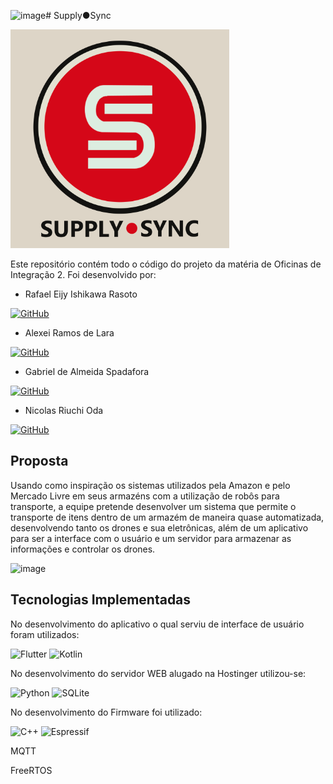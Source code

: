 ![image](https://github.com/user-attachments/assets/81d96502-eb8e-48d7-8172-809f39c7b11e)# Supply●Sync

<img src="https://github.com/IshikawaRasoto/SupplySync/blob/main/imgs/logos/logo_fundo_1024p.png" width=350px>

Este repositório contém todo o código do projeto da matéria de Oficinas de Integração 2. Foi desenvolvido por:

- Rafael Eijy Ishikawa Rasoto

<a href="https://github.com/IshikawaRasoto">![GitHub](https://img.shields.io/badge/github-%23121011.svg?style=for-the-badge&logo=github&logoColor=white)</a>

- Alexei Ramos de Lara

<a href="https://github.com/HBWho">![GitHub](https://img.shields.io/badge/github-%23121011.svg?style=for-the-badge&logo=github&logoColor=white)</a>

- Gabriel de Almeida Spadafora

<a href="https://github.com/GabrielSpdf">![GitHub](https://img.shields.io/badge/github-%23121011.svg?style=for-the-badge&logo=github&logoColor=white)</a>

- Nicolas Riuchi Oda

<a href="https://github.com/Awesteads">![GitHub](https://img.shields.io/badge/github-%23121011.svg?style=for-the-badge&logo=github&logoColor=white)</a>

## Proposta

Usando como inspiração os sistemas utilizados pela Amazon e pelo Mercado Livre em seus armazéns com a utilização de robôs para transporte, a equipe pretende desenvolver um sistema que permite o transporte de itens dentro de um armazém de maneira quase automatizada, desenvolvendo tanto os drones e sua eletrônicas, além de um aplicativo para ser a interface com o usuário e um servidor para armazenar as informações e controlar os drones.

![image](https://github.com/user-attachments/assets/beef84f3-fb62-4b57-bf92-fba8300585db)

## Tecnologias Implementadas

No desenvolvimento do aplicativo o qual serviu de interface de usuário foram utilizados:

![Flutter](https://img.shields.io/badge/Flutter-%2302569B.svg?style=for-the-badge&logo=Flutter&logoColor=white) ![Kotlin](https://img.shields.io/badge/kotlin-%237F52FF.svg?style=for-the-badge&logo=kotlin&logoColor=white)

No desenvolvimento do servidor WEB alugado na Hostinger utilizou-se:

![Python](https://img.shields.io/badge/python-3670A0?style=for-the-badge&logo=python&logoColor=ffdd54) ![SQLite](https://img.shields.io/badge/sqlite-%2307405e.svg?style=for-the-badge&logo=sqlite&logoColor=white) 

 No desenvolvimento do Firmware foi utilizado:

 ![C++](https://img.shields.io/badge/c++-%2300599C.svg?style=for-the-badge&logo=c%2B%2B&logoColor=white) ![Espressif](https://img.shields.io/badge/espressif-E7352C.svg?style=for-the-badge&logo=espressif&logoColor=white)
 
 MQTT
 
 FreeRTOS
